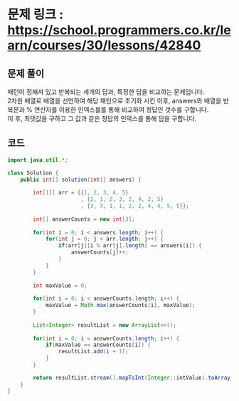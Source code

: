 # 문제 링크 : https://school.programmers.co.kr/learn/courses/30/lessons/42840

## 문제 풀이 
패턴이 정해져 있고 반복되는 세개의 답과, 특정한 답을 비교하는 문제입니다.</br>
2차원 배열로 배열을 선언하여 해당 패턴으로 초기화 시킨 이후, answers와 배열을 반복문과 % 연산자를 이용한 인덱스를를 통해 비교하여 정답인 갯수를 구합니다.</br>
이 후, 최댓값을 구하고 그 값과 같은 정답의 인덱스를 통해 답을 구합니다.

## 코드
```java
import java.util.*;

class Solution {
    public int[] solution(int[] answers) {
        
        int[][] arr = {{1, 2, 3, 4, 5}
                       , {2, 1, 2, 3, 2, 4, 2, 5}
                       , {3, 3, 1, 1, 2, 2, 4, 4, 5, 5}};
        
        int[] answerCounts = new int[3];
        
        for(int i = 0; i < answers.length; i++) {
            for(int j = 0; j < arr.length; j++) {
                if(arr[j][i % arr[j].length] == answers[i]) {
                    answerCounts[j]++;
                }
            }
        }
        
        int maxValue = 0;
        
        for(int i = 0; i < answerCounts.length; i++) {
            maxValue = Math.max(answerCounts[i], maxValue);
        }
        
        List<Integer> resultList = new ArrayList<>();
        
        for(int i = 0; i < answerCounts.length; i++) {
            if(maxValue == answerCounts[i]) {
                resultList.add(i + 1);
            }
        }

        return resultList.stream().mapToInt(Integer::intValue).toArray();
    }
}
```